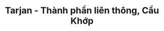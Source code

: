---
layout: posts_by_category
categories: tarjan
title: Tarjan - Thành phần liên thông, Cầu Khớp
permalink: /category/tarjan
---